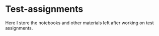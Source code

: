 # Test-assignments
 Here I store the notebooks and other materials left after working on test assignments.
